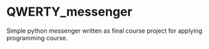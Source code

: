 # QWERTY_messenger
Simple python messenger written as final course project for applying programming course. 
